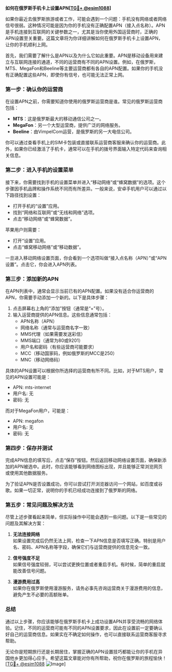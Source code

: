 **如何在俄罗斯手机卡上设置APN[[TG💪+ @esim1088](https://t.me/s/esim1088)]**

如果你最近去俄罗斯旅游或者工作，可能会遇到一个问题：手机没有网络或者网络信号很弱。这种情况可能是因为你的手机没有正确配置APN（接入点名称）。APN是手机连接到互联网的关键参数之一，尤其是当你使用外国运营商时，正确的APN设置至关重要。这篇文章将为你详细讲解如何在俄罗斯手机卡上设置APN，让你的手机顺利上网。

首先，我们需要了解什么是APN以及为什么它如此重要。APN是移动设备用来建立与互联网连接的通道，不同的运营商有不同的APN设置。例如，在俄罗斯，MTS、MegaFon和Beeline等主要运营商都有各自的APN配置。如果你的手机没有正确配置这些APN，即使你有信号，也可能无法正常上网。

### **第一步：确认你的运营商**

在设置APN之前，你需要知道你使用的俄罗斯运营商是谁。常见的俄罗斯运营商包括：

- **MTS**：这是俄罗斯最大的移动通信公司之一。
- **MegaFon**：另一个大型运营商，提供广泛的网络服务。
- **Beeline**：由VimpelCom运营，是俄罗斯的另一大电信公司。

你可以通过查看手机上的SIM卡包装或直接联系运营商客服来确认你的运营商。此外，如果你已经激活了手机卡，通常可以在手机的拨号界面输入特定代码来查询相关信息。

### **第二步：进入手机的设置菜单**

接下来，你需要找到手机的设置菜单并进入“移动网络”或“蜂窝数据”的选项。这个步骤因手机品牌和操作系统不同而有所差异。一般来说，安卓手机用户可以通过以下路径找到设置：

- 打开手机的“设置”应用。
- 找到“网络和互联网”或“无线和网络”选项。
- 点击“移动网络”或“蜂窝数据”。

苹果用户则需要：

- 打开“设置”应用。
- 点击“蜂窝移动网络”或“移动数据”。

一旦进入移动网络设置页面，你会看到一个选项叫做“接入点名称（APN）”或“APN设置”。点击它，你会进入APN列表。

### **第三步：添加新的APN**

在APN列表中，通常会显示当前已有的APN配置。如果没有适合你运营商的APN，你需要手动添加一个新的。以下是具体步骤：

1. 点击屏幕右上角的“添加”按钮（通常是“+”号）。
2. 输入运营商提供的APN信息。这些信息通常包括：
   - APN名称（APN）
   - 网络名称（通常与运营商名字一致）
   - MMS代理（如果需要发送彩信）
   - MMS端口（通常为80或9201）
   - 用户名和密码（有些运营商可能要求）
   - MCC（移动国家码，例如俄罗斯的MCC是250）
   - MNC（移动网络码）

具体的APN设置可以根据你所选择的运营商有所不同。比如，对于MTS用户，常见的APN设置可能是：

- APN: mts-internet
- 用户名: 无
- 密码: 无

而对于MegaFon用户，可能是：

- APN: megafon
- 用户名: 无
- 密码: 无

### **第四步：保存并测试**

完成APN信息的填写后，点击“保存”按钮。然后返回移动网络设置页面，确保新添加的APN被选中。此时，你应该能够看到网络图标出现，并且能够正常浏览网页或使用其他数据服务。

为了验证APN是否设置成功，你可以尝试打开浏览器访问一个网站，如百度或谷歌。如果一切正常，说明你的手机已经成功连接到了俄罗斯的网络。

### **第五步：常见问题及解决方法**

尽管上述步骤看起来简单，但实际操作中可能会遇到一些问题。以下是一些常见的问题及其解决方案：

1. **无法连接网络**  
   如果设置完成后仍然无法上网，检查一下APN信息是否填写正确。特别是用户名、密码、APN名称等字段，确保它们与运营商提供的信息完全一致。

2. **信号强度不足**  
   如果信号强度较弱，可以尝试更换位置或者重启手机。有时候，简单的重启就能改善信号问题。

3. **漫游费用过高**  
   如果你在俄罗斯使用漫游服务，请务必事先咨询运营商关于漫游费用的信息，避免产生不必要的高额账单。

### **总结**

通过以上步骤，你应该能够在俄罗斯手机卡上成功设置APN并享受流畅的网络体验。记住，不同的运营商可能有不同的APN设置要求，因此在设置前一定要确认好自己的运营商信息。如果实在不确定如何操作，也可以直接联系运营商客服寻求帮助。

无论你是短期旅行还是长期居住，掌握正确的APN设置技巧都能让你的手机在异国他乡更加得心应手。希望这篇文章能对你有所帮助，祝你在俄罗斯的旅程愉快！[[TG💪+ @esim1088](https://t.me/s/esim1088) ![Image](https://i.postimg.cc/4NQfJmqS/Snipaste-2025-05-13-00-14-12.png)]